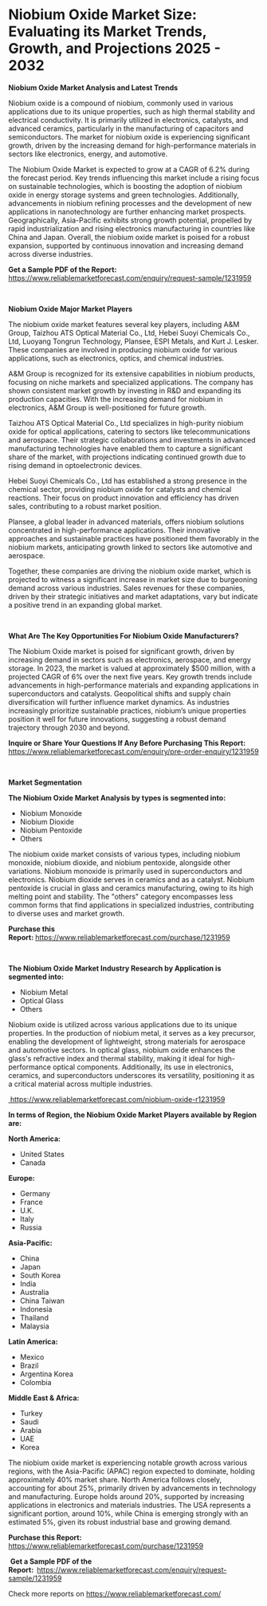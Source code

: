<p><h1>Niobium Oxide Market Size: Evaluating its Market Trends, Growth, and Projections 2025 - 2032</h1></p><p><strong>Niobium Oxide Market Analysis and Latest Trends</strong></p>
<p><p>Niobium oxide is a compound of niobium, commonly used in various applications due to its unique properties, such as high thermal stability and electrical conductivity. It is primarily utilized in electronics, catalysts, and advanced ceramics, particularly in the manufacturing of capacitors and semiconductors. The market for niobium oxide is experiencing significant growth, driven by the increasing demand for high-performance materials in sectors like electronics, energy, and automotive.</p><p>The Niobium Oxide Market is expected to grow at a CAGR of 6.2% during the forecast period. Key trends influencing this market include a rising focus on sustainable technologies, which is boosting the adoption of niobium oxide in energy storage systems and green technologies. Additionally, advancements in niobium refining processes and the development of new applications in nanotechnology are further enhancing market prospects. Geographically, Asia-Pacific exhibits strong growth potential, propelled by rapid industrialization and rising electronics manufacturing in countries like China and Japan. Overall, the niobium oxide market is poised for a robust expansion, supported by continuous innovation and increasing demand across diverse industries.</p></p>
<p><strong>Get a Sample PDF of the Report:&nbsp;</strong> <a href="https://www.reliablemarketforecast.com/enquiry/request-sample/1231959?utm_campaign=2439&utm_medium=2&utm_source=Github&utm_content=ia&utm_term=02042025&utm_id=niobium-oxide">https://www.reliablemarketforecast.com/enquiry/request-sample/1231959</a></p>
<p>&nbsp;</p>
<p><strong>Niobium Oxide Major Market Players</strong></p>
<p><p>The niobium oxide market features several key players, including A&M Group, Taizhou ATS Optical Material Co., Ltd, Hebei Suoyi Chemicals Co., Ltd, Luoyang Tongrun Technology, Plansee, ESPI Metals, and Kurt J. Lesker. These companies are involved in producing niobium oxide for various applications, such as electronics, optics, and chemical industries.</p><p>A&M Group is recognized for its extensive capabilities in niobium products, focusing on niche markets and specialized applications. The company has shown consistent market growth by investing in R&D and expanding its production capacities. With the increasing demand for niobium in electronics, A&M Group is well-positioned for future growth.</p><p>Taizhou ATS Optical Material Co., Ltd specializes in high-purity niobium oxide for optical applications, catering to sectors like telecommunications and aerospace. Their strategic collaborations and investments in advanced manufacturing technologies have enabled them to capture a significant share of the market, with projections indicating continued growth due to rising demand in optoelectronic devices.</p><p>Hebei Suoyi Chemicals Co., Ltd has established a strong presence in the chemical sector, providing niobium oxide for catalysts and chemical reactions. Their focus on product innovation and efficiency has driven sales, contributing to a robust market position.</p><p>Plansee, a global leader in advanced materials, offers niobium solutions concentrated in high-performance applications. Their innovative approaches and sustainable practices have positioned them favorably in the niobium markets, anticipating growth linked to sectors like automotive and aerospace.</p><p>Together, these companies are driving the niobium oxide market, which is projected to witness a significant increase in market size due to burgeoning demand across various industries. Sales revenues for these companies, driven by their strategic initiatives and market adaptations, vary but indicate a positive trend in an expanding global market.</p></p>
<p>&nbsp;</p>
<p><strong>What Are The Key Opportunities For Niobium Oxide Manufacturers?</strong></p>
<p><p>The Niobium Oxide market is poised for significant growth, driven by increasing demand in sectors such as electronics, aerospace, and energy storage. In 2023, the market is valued at approximately $500 million, with a projected CAGR of 6% over the next five years. Key growth trends include advancements in high-performance materials and expanding applications in superconductors and catalysts. Geopolitical shifts and supply chain diversification will further influence market dynamics. As industries increasingly prioritize sustainable practices, niobium’s unique properties position it well for future innovations, suggesting a robust demand trajectory through 2030 and beyond.</p></p>
<p><strong>Inquire or Share Your Questions If Any Before Purchasing This Report:</strong> <a href="https://www.reliablemarketforecast.com/enquiry/pre-order-enquiry/1231959?utm_campaign=2439&utm_medium=2&utm_source=Github&utm_content=ia&utm_term=02042025&utm_id=niobium-oxide">https://www.reliablemarketforecast.com/enquiry/pre-order-enquiry/1231959</a></p>
<p>&nbsp;</p>
<p><strong>Market Segmentation</strong></p>
<p><strong>The Niobium Oxide Market Analysis by types is segmented into:</strong></p>
<p><ul><li>Niobium Monoxide</li><li>Niobium Dioxide</li><li>Niobium Pentoxide</li><li>Others</li></ul></p>
<p><p>The niobium oxide market consists of various types, including niobium monoxide, niobium dioxide, and niobium pentoxide, alongside other variations. Niobium monoxide is primarily used in superconductors and electronics. Niobium dioxide serves in ceramics and as a catalyst. Niobium pentoxide is crucial in glass and ceramics manufacturing, owing to its high melting point and stability. The "others" category encompasses less common forms that find applications in specialized industries, contributing to diverse uses and market growth.</p></p>
<p><strong>Purchase this Report:&nbsp;</strong><a href="https://www.reliablemarketforecast.com/purchase/1231959?utm_campaign=2439&utm_medium=2&utm_source=Github&utm_content=ia&utm_term=02042025&utm_id=niobium-oxide">https://www.reliablemarketforecast.com/purchase/1231959</a></p>
<p>&nbsp;</p>
<p><strong>The Niobium Oxide Market Industry Research by Application is segmented into:</strong></p>
<p><ul><li>Niobium Metal</li><li>Optical Glass</li><li>Others</li></ul></p>
<p><p>Niobium oxide is utilized across various applications due to its unique properties. In the production of niobium metal, it serves as a key precursor, enabling the development of lightweight, strong materials for aerospace and automotive sectors. In optical glass, niobium oxide enhances the glass's refractive index and thermal stability, making it ideal for high-performance optical components. Additionally, its use in electronics, ceramics, and superconductors underscores its versatility, positioning it as a critical material across multiple industries.</p></p>
<p><a href="https://www.reliablemarketforecast.com/niobium-oxide-r1231959?utm_campaign=2439&utm_medium=2&utm_source=Github&utm_content=ia&utm_term=02042025&utm_id=niobium-oxide">&nbsp;https://www.reliablemarketforecast.com/niobium-oxide-r1231959</a></p>
<p><strong>In terms of Region, the Niobium Oxide Market Players available by Region are:</strong></p>
<p>
    <p> <strong> North America: </strong>
        <ul>
            <li>United States</li>
            <li>Canada</li>
        </ul>
        </p> 
    <p> <strong> Europe: </strong>
        <ul>
            <li>Germany</li>
            <li>France</li>
            <li>U.K.</li>
            <li>Italy</li>
            <li>Russia</li>
        </ul>
        </p> 
    <p> <strong> Asia-Pacific: </strong>
        <ul>
            <li>China</li>
            <li>Japan</li>
            <li>South Korea</li>
            <li>India</li>
            <li>Australia</li>
            <li>China Taiwan</li>
            <li>Indonesia</li>
            <li>Thailand</li>
            <li>Malaysia</li>
        </ul>
        </p> 
    <p> <strong> Latin America: </strong>
        <ul>
            <li>Mexico</li>
            <li>Brazil</li>
            <li>Argentina Korea</li>
            <li>Colombia</li>
        </ul>
        </p> 
    <p> <strong> Middle East & Africa: </strong>
        <ul>
            <li>Turkey</li>
            <li>Saudi</li>
            <li>Arabia</li>
            <li>UAE</li>
            <li>Korea</li>
        </ul>
    </p>
    </p>
<p><p>The niobium oxide market is experiencing notable growth across various regions, with the Asia-Pacific (APAC) region expected to dominate, holding approximately 40% market share. North America follows closely, accounting for about 25%, primarily driven by advancements in technology and manufacturing. Europe holds around 20%, supported by increasing applications in electronics and materials industries. The USA represents a significant portion, around 10%, while China is emerging strongly with an estimated 5%, given its robust industrial base and growing demand.</p></p>
<p><strong>Purchase this Report: </strong><a href="https://www.reliablemarketforecast.com/purchase/1231959?utm_campaign=2439&utm_medium=2&utm_source=Github&utm_content=ia&utm_term=02042025&utm_id=niobium-oxide">https://www.reliablemarketforecast.com/purchase/1231959</a></p>
<p>&nbsp;<strong>Get a Sample PDF of the Report:&nbsp;&nbsp;</strong><a href="https://www.reliablemarketforecast.com/enquiry/request-sample/1231959?utm_campaign=2439&utm_medium=2&utm_source=Github&utm_content=ia&utm_term=02042025&utm_id=niobium-oxide">https://www.reliablemarketforecast.com/enquiry/request-sample/1231959</a></p>
<p><strong></strong></p>
<p>Check more reports on <a href="https://www.reliablemarketforecast.com/?utm_campaign=2439&utm_medium=2&utm_source=Github&utm_content=ia&utm_term=02042025&utm_id=niobium-oxide">https://www.reliablemarketforecast.com/</a></p>